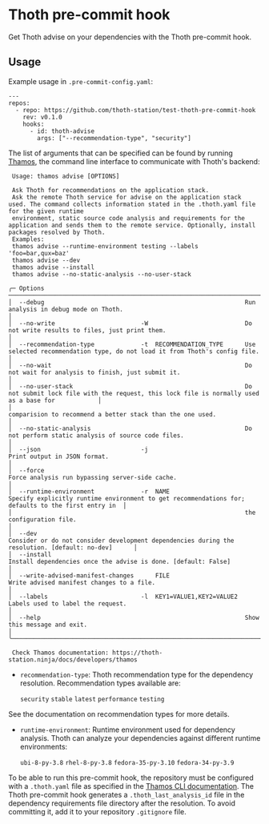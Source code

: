 # Thoth pre-commit hook

Get Thoth advise on your dependencies with the Thoth pre-commit hook.

## Usage

Example usage in `.pre-commit-config.yaml`:

```
---
repos:
  - repo: https://github.com/thoth-station/test-thoth-pre-commit-hook
    rev: v0.1.0
    hooks:
      - id: thoth-advise
        args: ["--recommendation-type", "security"]
```

The list of arguments that can be specified can be found by running [Thamos](https://pypi.org/project/thamos/), the command line interface to communicate with Thoth's backend:

```
 Usage: thamos advise [OPTIONS]

 Ask Thoth for recommendations on the application stack.
 Ask the remote Thoth service for advise on the application stack used. The command collects information stated in the .thoth.yaml file for the given runtime
 environment, static source code analysis and requirements for the application and sends them to the remote service. Optionally, install packages resolved by Thoth.
 Examples:
 thamos advise --runtime-environment testing --labels 'foo=bar,qux=baz'
 thamos advise --dev
 thamos advise --install
 thamos advise --no-static-analysis --no-user-stack

╭─ Options ──────────────────────────────────────────────────────────────────────────────────────────────────────────────────────────────────────────────────────────╮
│  --debug                                                        Run analysis in debug mode on Thoth.                                                               │
│  --no-write                        -W                           Do not write results to files, just print them.                                                    │
│  --recommendation-type             -t  RECOMMENDATION_TYPE      Use selected recommendation type, do not load it from Thoth's config file.                         │
│  --no-wait                                                      Do not wait for analysis to finish, just submit it.                                                │
│  --no-user-stack                                                Do not submit lock file with the request, this lock file is normally used as a base for            │
│                                                                 comparision to recommend a better stack than the one used.                                         │
│  --no-static-analysis                                           Do not perform static analysis of source code files.                                               │
│  --json                            -j                           Print output in JSON format.                                                                       │
│  --force                                                        Force analysis run bypassing server-side cache.                                                    │
│  --runtime-environment             -r  NAME                     Specify explicitly runtime environment to get recommendations for; defaults to the first entry in  │
│                                                                 the configuration file.                                                                            │
│  --dev                                                          Consider or do not consider development dependencies during the resolution. [default: no-dev]      │
│  --install                                                      Install dependencies once the advise is done. [default: False]                                     │
│  --write-advised-manifest-changes      FILE                     Write advised manifest changes to a file.                                                          │
│  --labels                          -l  KEY1=VALUE1,KEY2=VALUE2  Labels used to label the request.                                                                  │
│  --help                                                         Show this message and exit.                                                                        │
╰────────────────────────────────────────────────────────────────────────────────────────────────────────────────────────────────────────────────────────────────────╯

 Check Thamos documentation: https://thoth-station.ninja/docs/developers/thamos
```

- `recommendation-type`: Thoth recommendation type for the dependency resolution. Recommendation types available are:

  `security`
  `stable`
  `latest`
  `performance`
  `testing`

See the documentation on recommendation types for more details.

- `runtime-environment`: Runtime environment used for dependency analysis. Thoth can analyze your dependencies against different runtime environments:

  `ubi-8-py-3.8`
  `rhel-8-py-3.8`
  `fedora-35-py-3.10`
  `fedora-34-py-3.9`


To be able to run this pre-commit hook, the repository must be configured with a `.thoth.yaml` file as specified in the [Thamos CLI documentation](https://github.com/thoth-station/thamos#using-custom-configuration-file-template).
The Thoth pre-commit hook generates a `.thoth_last_analysis_id` file in the dependency requirements file directory after the resolution. To avoid committing it, add it to your repository `.gitignore` file.
